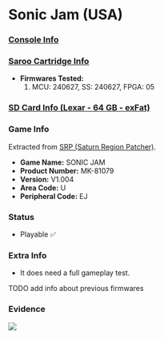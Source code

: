 # Sonic Jam (USA)

### [Console Info](../../../../Info/Consoles/VA13/README.md)

### [Saroo Cartridge Info](../../../../Info/Cartridges/GuangzhouSanStarOnlineShop/1.6/README.md)

- <b>Firmwares Tested:</b>
  1. MCU: 240627, SS: 240627, FPGA: 05

### [SD Card Info (Lexar - 64 GB - exFat)](../../../../Info/SdCards/Lexar/64GB/exfat/README.md)

### Game Info

Extracted from [SRP (Saturn Region Patcher)](https://segaxtreme.net/resources/saturn-region-patcher.81/download).

- <b>Game Name:</b> SONIC JAM
- <b>Product Number:</b> MK-81079
- <b>Version:</b> V1.004
- <b>Area Code:</b> U
- <b>Peripheral Code:</b> EJ

### Status

- Playable :white_check_mark:

### Extra Info

- It does need a full gameplay test.

TODO add info about previous firmwares

### Evidence

[![](https://img.youtube.com/vi/jxO7xMXnL08/0.jpg)](https://www.youtube.com/watch?v=jxO7xMXnL08)
